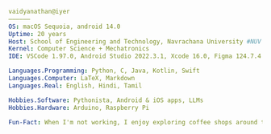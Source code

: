 ```yml
vaidyanathan@iyer
——————
OS: macOS Sequoia, android 14.0
Uptime: 20 years
Host: School of Engineering and Technology, Navrachana University #NUV
Kernel: Computer Science + Mechatronics
IDE: VSCode 1.97.0, Android Studio 2022.3.1, Xcode 16.0, Figma 124.7.4

Languages.Programming: Python, C, Java, Kotlin, Swift
Languages.Computer: LaTeX, Markdown
Languages.Real: English, Hindi, Tamil

Hobbies.Software: Pythonista, Android & iOS apps, LLMs
Hobbies.Hardware: Arduino, Raspberry Pi

Fun-Fact: When I'm not working, I enjoy exploring coffee shops around the city! ☕
```

<!---
vaidyanathaniyer/vaidyanathaniyer is a ✨ special ✨ repository because its `README.md` (this file) appears on your GitHub profile.
You can click the Preview link to take a look at your changes.
--->
